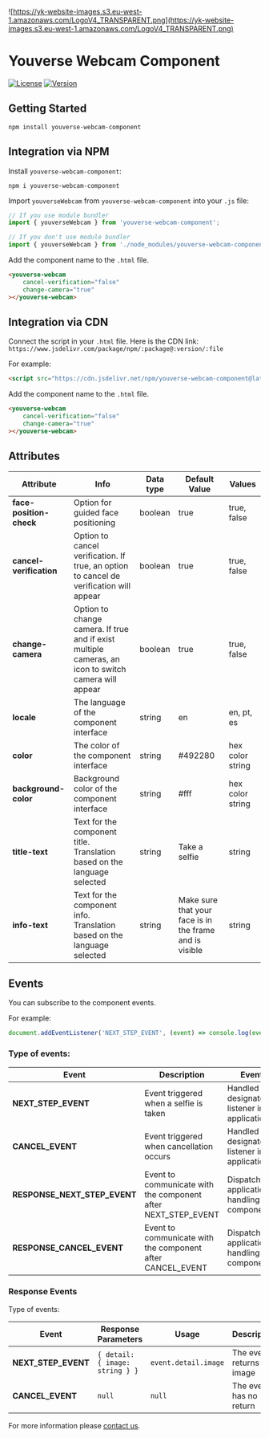 ![https://yk-website-images.s3.eu-west-1.amazonaws.com/LogoV4_TRANSPARENT.png](https://yk-website-images.s3.eu-west-1.amazonaws.com/LogoV4_TRANSPARENT.png)

# Youverse Webcam Component

[![License](https://img.shields.io/github/license/dev-yoonik/YOUVERSE-WEBCAM-COMPONENT)](https://github.com/dev-yoonik/YOUVERSE-WEBCAM-COMPONENT/blob/master/LICENSE)
[![Version](https://img.shields.io/github/v/release/dev-yoonik/YOUVERSE-WEBCAM-COMPONENT?display_name=tag)](https://github.com/dev-yoonik/YOUVERSE-WEBCAM-COMPONENT)

## Getting Started

```
npm install youverse-webcam-component
```

## Integration via NPM

Install `youverse-webcam-component`:

```
npm i youverse-webcam-component
```

Import `youverseWebcam` from `youverse-webcam-component` into your `.js` file:

```javascript
// If you use module bundler
import { youverseWebcam } from 'youverse-webcam-component';

// If you don't use module bundler
import { youverseWebcam } from './node_modules/youverse-webcam-component/js/dist/youverse-webcam.min.js';
```

Add the component name to the `.html` file.

```html
<youverse-webcam 
    cancel-verification="false"
    change-camera="true"
></youverse-webcam>
```

## Integration via CDN

Connect the script in your `.html` file. Here is the CDN link: `https://www.jsdelivr.com/package/npm/:package@:version/:file`

For example:

```html
<script src="https://cdn.jsdelivr.net/npm/youverse-webcam-component@latest/js/dist/youverse-webcam.min.js"></script>
```

Add the component name to the `.html` file.

```html
<youverse-webcam 
    cancel-verification="false"
    change-camera="true"
></youverse-webcam>
```

## Attributes

 **Attribute**           | **Info**                                                                                             | **Data type** | **Default Value**                                       | **Values**       
-------------------------|------------------------------------------------------------------------------------------------------|---------------|---------------------------------------------------------|------------------
 **face-position-check** | Option for guided face positioning              | boolean       | true                                                    | true, false      
 **cancel-verification** | Option to cancel verification. If true, an option to cancel de verification will appear              | boolean       | true                                                    | true, false      
 **change-camera**       | Option to change camera. If true and if exist multiple cameras, an icon to switch camera will appear | boolean       | true                                                    | true, false      
 **locale**              | The language of the component interface                                                              | string        | en                                                      | en, pt, es       
 **color**               | The color of the component interface                                                                 | string        | #492280                                                 | hex color string 
 **background-color**               | Background color of the component interface                                                                 | string        | #fff                                                 | hex color string 
 **title-text**          | Text for the component title. Translation based on the language selected                             | string        | Take a selfie                                           | string           
 **info-text**           | Text for the component info. Translation based on the language selected                              | string        | Make sure that your face is in the frame and is visible | string                 

## Events

You can subscribe to the component events.

For example:

```javascript
document.addEventListener('NEXT_STEP_EVENT', (event) => console.log(event.detail)); // Event
```

### Type of events:

| **Event**                    | **Description**                                                | **Event Handling**                                           |
|------------------------------|----------------------------------------------------------------|--------------------------------------------------------------|
| **NEXT_STEP_EVENT**          | Event triggered when a selfie is taken                          | Handled by a designated event listener in the application(listener)    |
| **CANCEL_EVENT**             | Event triggered when cancellation occurs                       | Handled by a designated event listener in the application(listener)    |
| **RESPONSE_NEXT_STEP_EVENT** | Event to communicate with the component after NEXT_STEP_EVENT   | Dispatched by the application to signal handling components(dispatch)  |
| **RESPONSE_CANCEL_EVENT**    | Event to communicate with the component after CANCEL_EVENT      | Dispatched by the application to signal handling components(dispatch)  |

### Response Events

Type of events:

 **Event**                    | **Response Parameters** | **Usage** | **Description**                                                
------------------------------|-------------|------|----------------------------------------------------------------
 **NEXT_STEP_EVENT**          |`{ detail: { image: string } }`  | `event.detail.image` | The event returns an image                    
 **CANCEL_EVENT** | `null` | `null` | The event has no return 

For more information please [contact us](mailto:tech@youverse.id).